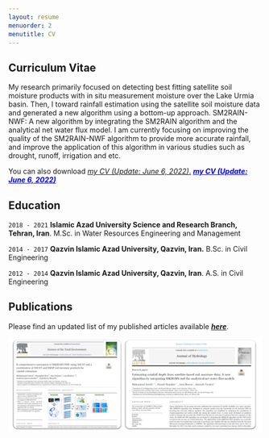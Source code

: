 ```yaml
---
layout: resume
menuorder: 2
menutitle: CV
---
```

## Curriculum Vitae

My research primarily focused on detecting best fitting satellite soil moisture products with in situ measurement moisture over the Lake Urmia basin. Then, I toward rainfall estimation using the satellite soil moisture data and generated a new algorithm using a bottom-up approach. 
SM2RAIN-NWF: A new algorithm by integrating the SM2RAIN algorithm and the analytical net water flux model. 
I am currently focusing on improving the quality of the SM2RAIN-NWF algorithm to provide more accurate rainfall, and improve the application of this algorithm in various studies such as drought, runoff, irrigation and etc.

You can also download <a href="/assets//CV_MS_(June 06).pdf" target="_blank">*my CV (Update: June 6, 2022)*.</a>
__*<a href="/assets//CV_MS_(June 06).pdf" style="color: blue; text-decoration: underline;text-decoration-style: line;">my CV (Update: June 6, 2022)</a>*__

## Education

`2018 - 2021`
__Islamic Azad University Science and Research Branch, Tehran, Iran__.
M.Sc. in Water Resources Engineering and Management

`2014 - 2017`
__Qazvin Islamic Azad University, Qazvin, Iran.__
B.Sc. in Civil Engineering

`2012 - 2014`
__Qazvin Islamic Azad University, Qazvin, Iran__.
A.S. in Civil Engineering


## Publications
Please find an updated list of my published articles available __*[here](https://scholar.google.com/citations?user=SI0yqk0AAAAJ&hl=en)*__.  

<img src="/assets//Publications.png" alt="Publications">



<!-- ### Footer

Last updated: May 2013 -->


